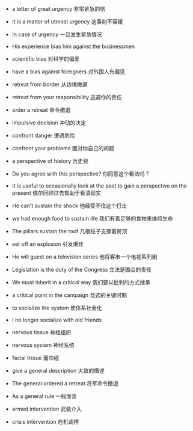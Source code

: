 - a letter of great urgency    非常紧急的信

- It is a matter of utmost urgency   这事刻不容缓

- In case of urgency      一旦发生紧急情况

- His experience bias him against the businessmen

- scientific bias 对科学的偏爱

- have a bias against foreigners   对外国人有偏见

- retreat from border    从边境撤退

- retreat from your responsibility   逃避你的责任

- order a retreat 命令撤退

- impulsive decision  冲动的决定 

- confront danger 遭遇危险

- confront your problems  面对你自己的问题

- a perspective of history 历史观

- Do you agree with this perspective?  你同意这个看法吗？

- It is useful to occasionally look at the past to gain a perspective on the present   偶尔回顾过去有助于看清现实

- He can't sustain the shock  他经受不住这个打击

- we had enough food to sustain life   我们有着足够的食物来维持生命

- The pillars sustain the roof     几根柱子支撑着房顶

- set off an explosion  引发爆炸

- He will guest on a television series 他将客串一个电视系列剧

- Legislation is the duty of the Congress   立法是国会的责任

- We must inherit in a critical way  我们要以批判的方式继承

- a critical point in the campaign   竞选的关键时期

- to socialize the system  使体系社会化

- I no longer socialize with old friends  

- nervous tissue   神经组织

- nervous system  神经系统

- facial tissue     面巾纸

- give a general description   大致的描述

- The general ordered a retreat  将军命令撤退

- As a general rule  一般而言

- armed intervention  武装介入

- crisis intervention 危机调停

  

